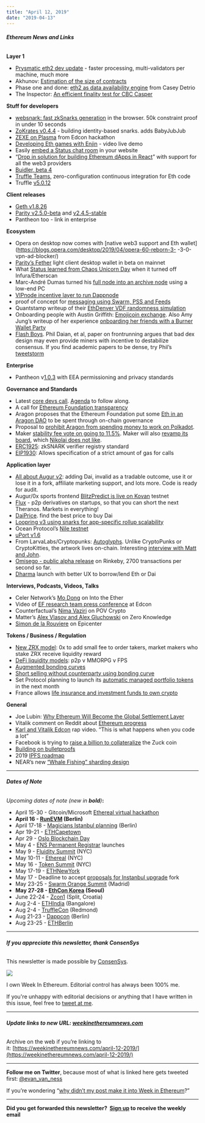 ```yaml
---
title: "April 12, 2019"
date: "2019-04-13"
---
```


###### **Ethereum News and Links**

**Layer 1**

- [Prysmatic eth2 dev update](https://medium.com/prysmatic-labs/ethereum-2-0-development-update-25-prysmatic-labs-5322a7762bba) - faster processing, multi-validators per machine, much more
- Akhunov: [Estimation of the size of contracts](https://medium.com/@akhounov/estimation-approximate-of-the-size-of-contracst-in-ethereum-4642fe92d6fe)
- Phase one and done: [eth2 as data availability engine](https://ethresear.ch/t/phase-one-and-done-eth2-as-a-data-availability-engine/5269) from Casey Detrio
- The Inspector: [An efficient finality test for CBC Casper](http://hackingresear.ch/cbc-inspector/)

**Stuff for developers**

- [websnark: fast zkSnarks generation](https://www.iden3.io/post/websnark-zksnarks-generation-browser-now-fast-and-easy) in the browser. 50k constraint proof in under 10 seconds
- [ZoKrates v0.4.4](https://medium.com/zokrates/building-identity-linked-zksnarks-with-zokrates-a36085cdd40) - building identity-based snarks. adds BabyJubJub
- [ZEXE on Plasma](https://devpost.com/software/zexe-on-ethereum) from Edcon hackathon
- [Developing Eth games with Enjin](https://www.youtube.com/watch?v=cw24ySJoGYk&feature=youtu.be) - video live demo
- Easily [embed a Status chat room](https://github.com/status-im/status-chat-widget) in your website
- “[Drop in solution for building Ethereum dApps in React](https://github.com/NoahZinsmeister/web3-react)” with support for all the web3 providers
- [Buidler, beta 4](https://medium.com/nomic-labs-blog/buidler-beta-4-new-solhint-solpp-plugins-2ab676395d29)
- [Truffle Teams](https://truffleframework.com/teams), zero-configuration continuous integration for Eth code
- Truffle [v5.0.12](https://github.com/trufflesuite/truffle/releases/tag/v5.0.12)

**Client releases**

- [Geth v1.8.26](https://github.com/ethereum/go-ethereum/releases/tag/v1.8.26)
- [Parity v2.5.0-beta](https://github.com/paritytech/parity-ethereum/releases/tag/v2.5.0) and [v2.4.5-stable](https://github.com/paritytech/parity-ethereum/releases/tag/v2.4.5)
- Pantheon too - link in enterprise

**Ecosystem**

- Opera on desktop now comes with [native web3 support and Eth wallet](https://blogs.opera.com/desktop/2019/04/opera-60-reborn-3- -3-0-vpn-ad-blocker/)
- [Parity’s Fether](https://medium.com/paritytech/parity-fether-is-on-ethereum-mainnet-105ed0c7b491) light client desktop wallet in beta on mainnet
- What [Status learned from Chaos Unicorn Day](https://our.status.im/chaos-unicorn-day-what-we-learned-by-breaking-status/) when it turned off Infura/Etherscan
- Marc-André Dumas turned his [full node into an archive node](https://medium.com/@marcandrdumas/are-ethereum-full-nodes-really-full-an-experiment-b77acd086ca7) using a low-end PC
- [VIPnode incentive layer to run Dappnode](https://medium.com/dappnode/vipnode-x-dappnode-d1d4ab55fa42)
- proof of concept for [messaging using Swarm, PSS and Feeds](https://discuss.status.im/t/hello-staples-swarm-pss-feeds-poc-for-buidlweek/1166)
- Quantstamp writeup of their [EthDenver VDF randomness simulation](https://quantstamp.com/blog/presenting-quantstamps-ethdenver-beacon-chain-implementation)
- Onboarding people with Austin Griffith: [Emojicoin exchange](https://medium.com/gitcoin/emojicoin-exchange-53f9658c9e3b). Also Amy Jung’s writeup of her experience [onboarding her friends with a Burner Wallet Party](https://medium.com/@sharedrealities/burn-and-merge-onboarding-tidbits-from-a-burner-wallet-party-cd6e57f55d8)
- [Flash Boys](https://pdaian.com/flashboys2.pdf). Phil Daian, et al, paper on frontrunning argues that bad dex design may even provide miners with incentive to destabilize consensus. If you find academic papers to be dense, try Phil’s [tweetstorm](https://twitter.com/phildaian/status/1116155236433956865)

**Enterprise**

- Pantheon v[1.0.3](https://github.com/PegaSysEng/pantheon/releases/tag/1.0.3) with EEA permissioning and privacy standards

**Governance and Standards**

- Latest [core devs call](https://youtu.be/gfC92gQKKnI?t=959). [Agenda](https://github.com/ethereum/pm/issues/93) to follow along.
- A call for [Ethereum Foundation transparency](https://www.reddit.com/r/ethereum/comments/bbmjxm/a_call_for_basic_ethereum_foundation_transparency/)
- Aragon proposes that the Ethereum Foundation put some [Eth in an Aragon DAO](https://forum.aragon.org/t/ethdao-governance/747) to be spent through on-chain governance
- Proposal to [prohibit Aragon from spending money to work on Polkadot](https://forum.aragon.org/t/agp-42-keep-aragon-focused-on-ethereum-not-polkadot/795).
- Maker [stability fee vote on going to 11.5%](https://blog.makerdao.com/executive-vote-stability-fee-11-5/). Maker will also [revamp its board](https://blog.makerdao.com/upgrades-to-maker-ecosystem-foundation-structure/), which [Nikolai does not like](https://nikolai.fyi/2019-4-7-statement/).
- [ERC1925](https://github.com/ethereum/EIPs/pull/1925/files): zkSNARK verifier registry standard
- [EIP1930](https://github.com/wighawag/EIPs/blob/call_strict_gas/EIPS/eip-1930.md): Allows specification of a strict amount of gas for calls

**Application layer**

- [All about Augur v2](https://www.augur.net/blog/augur-v2/): adding Dai, invalid as a tradable outcome, use it or lose it in a fork, affiliate marketing support, and lots more. Code is ready for audit.
- Augur/0x sports frontend [BlitzPredict is live on Kovan](https://medium.com/@blitzpredict1/alpha-testnet-exchange-is-live-19a34a699ca4) testnet
- [Flux](https://medium.com/@fluxmarket/flux-derivatives-on-startups-69fdc683cfe2) - p2p derivatives on startups, so that you can short the next Theranos. Markets in everything!
- [DaiPrice](https://daiprice.info/). find the best price to buy Dai
- [Loopring v3 using snarks for app-specific rollup scalability](https://medium.com/loopring-protocol/loopring-protocol-3-0-zksnarks-for-scalability-845b35a8b75b)
- Ocean Protocol’s [Nile testnet](https://blog.oceanprotocol.com/a-dip-into-the-nile-beta-network-51afd6145b6c)
- [uPort v1.6](https://medium.com/uport/leading-the-way-to-a-better-ux-for-decentralized-identity-f3edcf8f959b)
- From LarvaLabs/Cryptopunks: [Autoglyphs](https://www.larvalabs.com/autoglyphs). Unlike CryptoPunks or CryptoKitties, the artwork lives on-chain. Interesting [interview with Matt and John](https://www.artnome.com/news/2019/4/08/autoglyphs-generative-art-born-on-the-blockchain).
- [Omisego - public alpha release](https://blog.omisego.network/public-alpha-announcement-6d1f0bede278) on Rinkeby, 2700 transactions per second so far.
- [Dharma](https://blog.dharma.io/experience-magical-internet-money-with-dharma-4f67eb694be0) launch with better UX to borrow/lend Eth or Dai

**Interviews, Podcasts, Videos, Talks** 

- Celer Network’s [Mo Dong](https://podcast.ethhub.io/celer-network-scaling-ethereum-via-layer-2-with-mo-dong) on Into the Ether
- Video of [EF research team press conference](https://www.youtube.com/watch?v=oeOcJeAOLeE) at Edcon
- Counterfactual’s [Nima Vaziri](https://medium.com/@TrustlessState/pov-crypto-episode-43-counterfactuals-playground-generalized-state-channels-w-nima-vaziri-15082e9f1803) on POV Crypto
- Matter’s [Alex Vlasov and Alex Gluchowski](https://www.zeroknowledge.fm/72) on Zero Knowledge
- [Simon de la Rouviere](http://epicenter.tv/282) on Epicenter

**Tokens / Business / Regulation**

- [New ZRX model](https://blog.0xproject.com/0x-roadmap-2019-part-4-proposal-for-stake-based-liquidity-incentive-52c16558df29): 0x to add small fee to order takers, market makers who stake ZRX receive liquidity reward
- [DeFi liquidity models](https://www.placeholder.vc/blog/2019/4/9/defi-liquidity-models): p2p v MMORPG v FPS
- [Augmented bonding curves](https://medium.com/giveth/deep-dive-augmented-bonding-curves-3f1f7c1fa751)
- [Short selling without counterparty using bonding curve](https://medium.com/bandprotocol/short-selling-without-counterparty-using-bonding-curve-c499e35c3dc2)
- Set Protocol planning to launch its [automatic managed portfolio tokens](https://medium.com/set-protocol/the-road-to-mainnet-ab4877b73066) in the next month
- France allows [life insurance and investment funds to own crypto](https://www.lesechos.fr/finance-marches/banque-assurances/exclusif-le-bitcoin-a-desormais-sa-place-dans-les-contrats-dassurance-vie-1008678)

**General**

- Joe Lubin: [Why Ethereum Will Become the Global Settlement Layer](https://media.consensys.net/joe-lubin-why-ethereum-will-become-the-global-settlement-layer-9b5f90d85be2)
- Vitalik comment on Reddit about [Ethereum progress](https://www.reddit.com/r/ethtrader/comments/bcl9mi/vitalik/eks94h6/)
- [Karl and Vitalik Edcon](https://www.youtube.com/watch?v=j7MeJionPMA) rap video. “This is what happens when you code a lot”
- Facebook is trying to [raise a billion to collateralize](https://twitter.com/nathanielpopper/status/1115331482384388098) the Zuck coin
- [Building on bulletproofs](https://medium.com/@cathieyun/building-on-bulletproofs-2faa58af0ba8)
- 2019 [IPFS roadmap](https://blog.ipfs.io/78-ipfs-2019-roadmap/)
- NEAR’s new [“Whale Fishing” sharding design](https://ethresear.ch/t/whale-fishing-a-new-sharding-design/5275)

* * *

###### **Dates of Note**

_Upcoming dates of note (new in **bold**)_**:**

- April 15-30 - Gitcoin/Microsoft [Ethereal virtual hackathon](https://medium.com/gitcoin/the-ethereal-hackathon-4f5dc2eb56d6)
- **April 16 - [RunEVM](https://runevm.com/) (Berlin)**
- April 17-18 - [Magicians Istanbul planning](https://ethereum-magicians.org/t/istanbul-eth1x-roadmap-planning-meeting-april-17th-18th-in-berlin/2899) (Berlin)
- Apr 19-21 - [ETHCapetown](http://ethcapetown.com/)
- Apr 29 - [Oslo Blockchain Day](https://osloblockchainday.no/)
- May 4 - [ENS Permanent Registrar](https://medium.com/the-ethereum-name-service/dns-permanent-registrar-and-hackathons-ens-development-summary-03-2019-401a30e6316d) launches
- May 9 - [Fluidity Summit](https://www.fluiditysummit.com/) (NYC)
- May 10-11 - [Ethereal](https://etherealsummit.com/?ref=weekinethereum) (NYC)
- May 16 - [Token Summit](http://tokensummit.com/) (NYC)
- May 17-19 - [ETHNewYork](http://ethnewyork.com/)
- May 17 - Deadline to accept [proposals for Instanbul upgrade](https://en.ethereum.wiki/roadmap/istanbul) fork
- May 23-25 - [Swarm Orange Summit](https://www.eventbrite.com/e/swarm-orange-summit-madrid-2019-tickets-57378034245) (Madrid)
- **May 27-28 - [EthCon Korea](https://ethcon.kr/) (Seoul)**
- June 22-24 - [Zcon1](https://www.zfnd.org/zcon/) (Split, Croatia)
- Aug 2-4 - [ETHIndia](https://ethindia.co/) (Bangalore)
- Aug 2-4 - [TruffleCon](https://www.truffleframework.com/trufflecon2019) (Redmond)
- Aug 21-23 - [Dappcon](https://dappcon.io/) (Berlin)
- Aug 23-25 - [ETHBerlin](https://ethberlinzwei.com/)

* * *

###### **If you appreciate this newsletter, thank ConsenSys**

This newsletter is made possible by [ConsenSys](https://consensys.net/).  

[![](https://d3b3sm9t19x0yd.cloudfront.net/image/fetch/w_1100,c_limit,q_auto:good,f_auto/https%3A%2F%2Fbucketeer-e05bbc84-baa3-437e-9518-adb32be77984.s3.amazonaws.com%2Fpublic%2Fimages%2F88b0273f-b85b-40c3-b3a2-d2c6a37a0603_240x240)](https://d3b3sm9t19x0yd.cloudfront.net/image/fetch/w_1100,c_limit,q_auto:good,f_auto/https%3A%2F%2Fbucketeer-e05bbc84-baa3-437e-9518-adb32be77984.s3.amazonaws.com%2Fpublic%2Fimages%2F88b0273f-b85b-40c3-b3a2-d2c6a37a0603_240x240)

  
I own Week In Ethereum. Editorial control has always been 100% me. 

If you're unhappy with editorial decisions or anything that I have written in this issue, feel free to [tweet at me](https://twitter.com/evan_van_ness).

* * *

###### **Update links to new URL: [weekinethereumnews.com](https://weekinethereumnews.com/)** 

Archive on the web if you’re linking to it: [https://weekinethereumnews.com/april-12-2019/](https://weekinethereumnews.com/april-12-2019/)

* * *

**Follow me on Twitter**, because most of what is linked here gets tweeted first: [@evan\_van\_ness](https://twitter.com/evan_van_ness)

If you’re wondering “[why didn’t my post make it into Week in Ethereum](https://www.evanvanness.com/post/179914035841/why-didnt-my-post-make-the-newsletter)?”

* * *

**Did you get forwarded this newsletter?  [Sign up](https://weekinethereum.substack.com/subscribe#about) to receive the weekly email**
